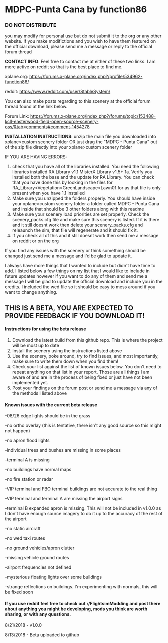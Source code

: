 # MDPC-Punta Cana by function86
<official post link pending for v1.0>

### DO NOT DISTRIBUTE
you may modify for personal use but do not submit it to the org or any other website. If you make modifictions and you wish to have them featured on the official download, please send me a message or reply to the official forum thread

**CONTACT INFO**:
Feel free to contact me at either of these two links. I am more active on reddit so that is the best place to find me. 

xplane.org: https://forums.x-plane.org/index.php?/profile/534962-function86/

reddit: https://www.reddit.com/user/StableSystem/

You can also make posts regarding to this scenery at the official forum thread found at the link below.

Forum Link: https://forums.x-plane.org/index.php?/forums/topic/153488-kcll-easterwood-field-open-source-scenery-oss/&tab=comments#comment-1454278

**INSTALLATION INSTRUCTIONS**:
unzip the main file you downloaded into xplane>custom scenery folder OR just drag the "MDPC - Punta Cana" out of the zip file directly into your xplane>custom scenery folder

IF YOU ARE HAVING ERRORS:
1. check that you have all of the libraries installed. You need the following libraries installed
	RA Library v1.1
	MisterX Library v1.5+
1a. Verify you installed both the base and the update for RA Library. You can check that you have done this by looking in the files for RA_Library>Vegetation>GreenLandscape>Lawn01.for as that file is only present when you have 1.1 installed
2. Make sure you unzipped the folders properly. You should have inside your xplane>custom scenery folder a folder called MDPC - Punta Cana and inside that should be 3 other folders along with this readme
3. Make sure your scenery load priorities are set properly. Check the scenery_packs.cfg file and make sure this scenery is listed. If it is there and it still doesnt work then delete your scenery_packs.cfg and releaunch the sim, that file will regenerate and it should fix it. 
4. If you check all of this and it still doesnt work then send me a message on reddit or on the org

If you find any issues with the scenery or think something should be changed just send me a message and I'd be glad to update it. 

I always have more things that I wanted to include but didn't have time to add. I listed below a few things on my list that I would like to include in future updates however if you want to do any of them and send me a message I will be glad to update the official download and include you in the credits. I included the wed file so it should be easy to mess around if you want to change anything. 

## THIS IS A BETA, YOU ARE EXPECTED TO PROVIDE FEEDBACK IF YOU DOWNLOAD IT!
#### Instructions for using the beta release

1. Download the latest build from this github repo. This is where the project will be most up to date
2. Install the scenery using the instructions listed above
3. Use the scenery, poke around, try to find issues, and most importantly, make sure to write them down when you find them!
4. Check your list against the list of known issues below. You don't need to repeat anything on that list in your report. Those are all things I am aware of and are in the process of being fixed or just have not been implemented yet. 
5. Post your findings on the forum post or send me a message via any of the methods I listed above

#### Known issues with the current beta release

-08/26 edge lights should be in the grass

-no ortho overlay (this is tentative, there isn't any good source so this might not happen)

-no apron flood lights

-individual trees and bushes are missing in some places

-terminal A is missing

-no buildings have normal maps

-no fire station or radar

-VIP terminal and FBO terminal buildings are not accurate to the real thing

-VIP terminal and terminal A are missing the airport signs

-terminal B expanded apron is missing. This will not be included in v1.0.0 as I don't have enough source imagery to do it up to the accuracy of the rest of the airport

-no static aircraft

-no wed taxi routes

-no ground vehicles/apron clutter

-missing vehicle ground routes

-airport frequencies not defined

-mysterious floating lights over some buildings

-strange reflections on buildings. I'm experimenting with normals, this will be fixed soon

#### If you use reddit feel free to check out r/FlightsimModding and post there about anything you might be developing, mods you think are worth sharing, or with any questions. 

8/21/2018 - v1.0.0

8/13/2018 - Beta uploaded to github
